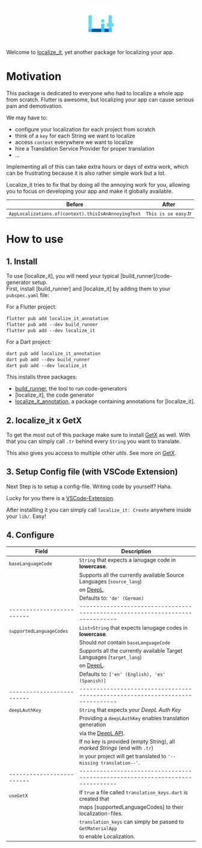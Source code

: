 <p align="center">
<img src="https://raw.githubusercontent.com/DieGlueckswurst/localize_it/master/extensions/vscode/localize-it/assets/logo_transparent.png" height="100" alt="Bloc" />
</p>

Welcome to [localize_it](https://pub.dev/packages/localize_it), yet another package for localizing your app.

# Motivation

This package is dedicated to everyone who had to localize a whole app from scratch. 
Flutter is awesome, but localizing your app can cause serious pain and demotivation. 

We may have to:

- configure your localization for each project from scratch
- think of a `key` for each String we want to localize
- access `context` everywhere we want to localize
- hire a Translation Service Provider for proper translation 
- ...


Implementing all of this can take extra hours or days of extra work, which can be frustrating because it is also rather simple work but a lot.

Localize_it tries to fix that by doing all the annoying work for you, allowing you
to focus on developing your app and make it globally available.

| Before                                                     | After                                                                         |
| -----------------------------------------------------------| ----------------------------------------------------------------------------- |
| `AppLocalizations.of(context).thisIsAnAnnoyingText`        | `This is so easy`.tr                                                          |

# How to use

## 1. Install

To use [localize_it], you will need your typical [build_runner]/code-generator setup.\
First, install [build_runner] and [localize_it] by adding them to your `pubspec.yaml` file:

For a Flutter project:

```console
flutter pub add localize_it_annotation
flutter pub add --dev build_runner
flutter pub add --dev localize_it
```

For a Dart project:

```console
dart pub add localize_it_annotation
dart pub add --dev build_runner
dart pub add --dev localize_it
```

This installs three packages:

- [build_runner](https://pub.dev/packages/build_runner), the tool to run code-generators
- [localize_it], the code generator
- [localize_it_annotation](https://pub.dev/packages/localize_it_annotation/score), a package containing annotations for [localize_it].

## 2. localize_it x GetX

To get the most out of this package make sure to install [GetX](https://pub.dev/packages/get) as well.
With that you can simply call `.tr` behind every `String` you want to translate. 

This also gives you access to multiple other *utils*. See more on [GetX](https://pub.dev/packages/get#internationalization).

## 3. Setup Config file (with VSCode Extension)

Next Step is to setup a config-file. Writing code by yourself? Haha. 

Lucky for you there is a [VSCode-Extension](https://marketplace.visualstudio.com/items?itemName=DieGlckswurst.localize-it).

After installling it you can simply call `localize_it: Create` anywhere inside your `lib/`. Easy!

## 4. Configure 

| Field                     | Description                                                                   |
| ------------------------- | ----------------------------------------------------------------------------- |
| `baseLanguageCode`        | `String` that expects a lanugage code in **lowercase**.                       |
|                           | Supports all the currently available Source Languages (`source_lang`)         |
|                           | on [DeepL](https://www.deepl.com/de/docs-api/translate-text/translate-text/). |
|                           | Defaults to: `'de' (German)`                                                  |
| ------------------------- | ----------------------------------------------------------------------------- |
| `supportedLanguageCodes`  | `List<String` that expects lanugage codes in **lowercase**.                   |
|                           | Should *not* contain `baseLanguageCode`                                       |
|                           | Supports all the currently available Target Languages (`target_lang`)         |
|                           | on [DeepL](https://www.deepl.com/de/docs-api/translate-text/translate-text/). |
|                           | Defaults to: `['en' (English), 'es' (Spanish)]`                               |
| ------------------------- | ----------------------------------------------------------------------------- |
| `deepLAuthKey`            | `String` that expects your *DeepL Auth Key*                                   |
|                           | Providing a `deepLAuthKey` enables translation generation                     |
|                           | via the [DeepL API](https://www.deepl.com/de/pro-api?cta=header-pro-api/).    |
|                           | If no key is provided (empty String), all *marked Strings* (end with `.tr`)   |
|                           | in your project will get translated to `'--missing translation--'`.           |
| ------------------------- | ----------------------------------------------------------------------------- |
| `useGetX`                 | If `true` a file called `translation_keys.dart` is created that               |
|                           | maps [supportedLanguageCodes] to their localization-files.                    |
|                           | `translation_keys` can simply be passed to `GetMaterialApp`                   |
|                           | to enable Localization.                                                       |














